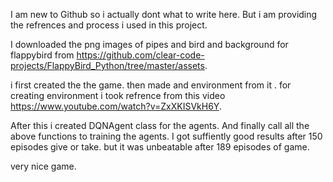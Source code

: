 I am new to Github  so i actually dont what to write here. But i am providing the refrences and process i used in this project.

I downloaded the png images of pipes and bird and background for flappybird from  https://github.com/clear-code-projects/FlappyBird_Python/tree/master/assets.

i first created the the game. then made and environment from it . for creating environment i took refrence from this video https://www.youtube.com/watch?v=ZxXKISVkH6Y.

After this i created DQNAgent class for the agents. And finally call all the above functions to training the agents. I got suffiently good results after 150 episodes 
give or take. but it was unbeatable after 189 episodes of game. 

very nice game.
